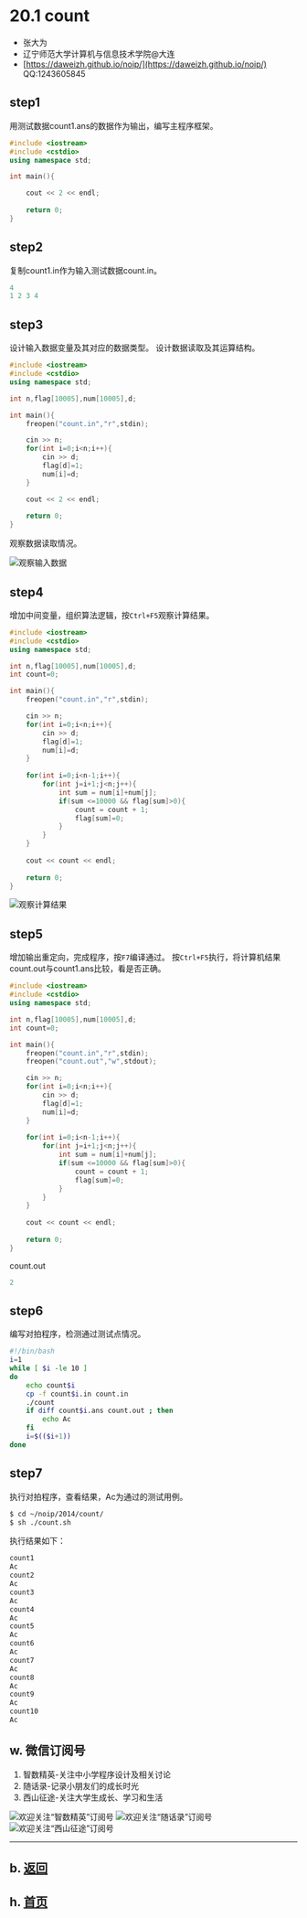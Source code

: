 # 20.1 count

- 张大为
- 辽宁师范大学计算机与信息技术学院@大连
- [https://daweizh.github.io/noip/](https://daweizh.github.io/noip/)  QQ:1243605845

## step1

用测试数据count1.ans的数据作为输出，编写主程序框架。

~~~cpp
#include <iostream>
#include <cstdio>
using namespace std;

int main(){

    cout << 2 << endl;
    
    return 0;
}
~~~

## step2

复制count1.in作为输入测试数据count.in。

~~~cpp
4
1 2 3 4
~~~

## step3

设计输入数据变量及其对应的数据类型。
设计数据读取及其运算结构。

~~~cpp
#include <iostream>
#include <cstdio>
using namespace std;

int n,flag[10005],num[10005],d;

int main(){
    freopen("count.in","r",stdin);

    cin >> n;
    for(int i=0;i<n;i++){
        cin >> d;
        flag[d]=1;
        num[i]=d;
    }

    cout << 2 << endl;
    
    return 0;
}
~~~

观察数据读取情况。

![观察输入数据](var.png)

## step4

增加中间变量，组织算法逻辑，按`Ctrl+F5`观察计算结果。

~~~cpp
#include <iostream>
#include <cstdio>
using namespace std;

int n,flag[10005],num[10005],d;
int count=0;

int main(){
    freopen("count.in","r",stdin);

    cin >> n;
    for(int i=0;i<n;i++){
        cin >> d;
        flag[d]=1;
        num[i]=d;
    }
    
    for(int i=0;i<n-1;i++){
        for(int j=i+1;j<n;j++){
            int sum = num[i]+num[j];
            if(sum <=10000 && flag[sum]>0){
                count = count + 1;
                flag[sum]=0;
            }
        }
    }
    
    cout << count << endl;
    
    return 0;
}
~~~

![观察计算结果](out.png)

## step5

增加输出重定向，完成程序，按`F7`编译通过。
按`Ctrl+F5`执行，将计算机结果count.out与count1.ans比较，看是否正确。

~~~cpp
#include <iostream>
#include <cstdio>
using namespace std;

int n,flag[10005],num[10005],d;
int count=0;

int main(){
    freopen("count.in","r",stdin);
    freopen("count.out","w",stdout);

    cin >> n;
    for(int i=0;i<n;i++){
        cin >> d;
        flag[d]=1;
        num[i]=d;
    }
    
    for(int i=0;i<n-1;i++){
        for(int j=i+1;j<n;j++){
            int sum = num[i]+num[j];
            if(sum <=10000 && flag[sum]>0){
                count = count + 1;
                flag[sum]=0;
            }
        }
    }
    
    cout << count << endl;
    
    return 0;
}
~~~

count.out

~~~cpp
2
~~~

## step6

编写对拍程序，检测通过测试点情况。

~~~sh
#!/bin/bash
i=1
while [ $i -le 10 ]
do
    echo count$i
    cp -f count$i.in count.in
    ./count
    if diff count$i.ans count.out ; then
        echo Ac
    fi
    i=$(($i+1))
done
~~~

## step7

执行对拍程序，查看结果，Ac为通过的测试用例。

~~~sh
$ cd ~/noip/2014/count/
$ sh ./count.sh
~~~

执行结果如下：

~~~sh
count1
Ac
count2
Ac
count3
Ac
count4
Ac
count5
Ac
count6
Ac
count7
Ac
count8
Ac
count9
Ac
count10
Ac
~~~

## w. 微信订阅号

1. 智数精英-关注中小学程序设计及相关讨论
2. 随话录-记录小朋友们的成长时光
2. 西山征途-关注大学生成长、学习和生活

![欢迎关注“智数精英”订阅号](../../../../assets/me/img/idea8.jpg)
![欢迎关注“随话录”订阅号](../../../../assets/me/img/shl8.jpg)
![欢迎关注“西山征途”订阅号](../../../../assets/me/img/xszt8.jpg)

----------

## b. [返回](../../)
    
## h. [首页](../../../../)

